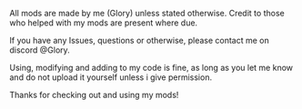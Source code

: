All mods are made by me (Glory) unless stated otherwise. Credit to those who helped with my mods are present where due.

If you have any Issues, questions or otherwise, please contact me on discord @Glory.

Using, modifying and adding to my code is fine, as long as you let me know and do not upload it yourself unless i give permission.

Thanks for checking out and using my mods!
